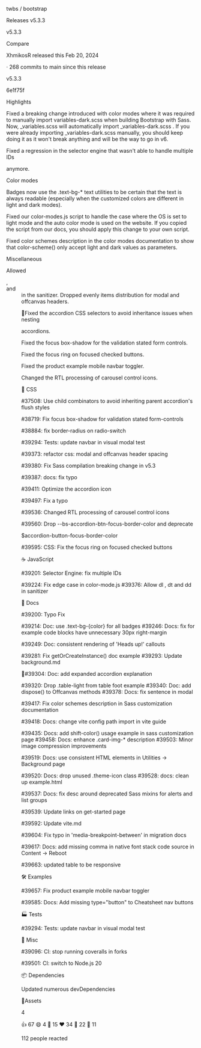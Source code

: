 twbs /
bootstrap

Releases v5.3.3

v5.3.3

Compare

XhmikosR released this Feb 20, 2024

· 268 commits to main since this release

v5.3.3

6e1f75f

Highlights

Fixed a breaking change introduced with color modes where it was required to
manually import  variables-dark.scss  when building Bootstrap with Sass. Now,
_variables.scss  will automatically import  _variables-dark.scss . If you were
already importing  _variables-dark.scss  manually, you should keep doing it as it
won't break anything and will be the way to go in v6.

Fixed a regression in the selector engine that wasn't able to handle multiple IDs

anymore.

Color modes

Badges now use the  .text-bg-*  text utilities to be certain that the text is always
readable (especially when the customized colors are different in light and dark
modes).

Fixed our  color-modes.js  script to handle the case where the OS is set to light
mode and the auto color mode is used on the website. If you copied the script from
our docs, you should apply this change to your own script.

Fixed color schemes description in the color modes documentation to show that
color-scheme()  only accept  light  and  dark  values as parameters.

Miscellaneous

Allowed  <dl> ,  <dt>  and  <dd>  in the sanitizer.
Dropped evenly items distribution for modal and offcanvas headers.

Fixed the accordion CSS selectors to avoid inheritance issues when nesting

accordions.

Fixed the focus box-shadow for the validation stated form controls.

Fixed the focus ring on focused checked buttons.

Fixed the product example mobile navbar toggler.

Changed the RTL processing of carousel control icons.

🎨 CSS

#37508: Use child combinators to avoid inheriting parent accordion's flush styles

#38719: Fix focus box-shadow for validation stated form-controls

#38884: fix border-radius on radio-switch

#39294: Tests: update navbar in visual modal test

#39373: refactor css: modal and offcanvas header spacing

#39380: Fix Sass compilation breaking change in v5.3

#39387: docs: fix typo

#39411: Optimize the accordion icon

#39497: Fix a typo

#39536: Changed RTL processing of carousel control icons

#39560: Drop  --bs-accordion-btn-focus-border-color  and deprecate

$accordion-button-focus-border-color

#39595: CSS: Fix the focus ring on focused checked buttons

☕ JavaScript

#39201: Selector Engine: fix multiple IDs

#39224: Fix edge case in  color-mode.js
#39376: Allow  dl ,  dt  and  dd  in sanitizer

📖 Docs

#39200: Typo Fix

#39214: Doc: use  .text-bg-{color}  for all badges
#39246: Docs: fix for example code blocks have unnecessary 30px right-margin

#39249: Doc: consistent rendering of 'Heads up!' callouts

#39281: Fix  getOrCreateInstance()  doc example
#39293: Update background.md

#39304: Doc: add expanded accordion explanation

#39320: Drop  .table-light  from table foot example
#39340: Doc: add  dispose()  to Offcanvas methods
#39378: Docs: fix sentence in modal

#39417: Fix color schemes description in Sass customization documentation

#39418: Docs: change vite config path import in vite guide

#39435: Docs: add  shift-color()  usage example in sass customization page
#39458: Docs: enhance  .card-img-*  description
#39503: Minor image compression improvements

#39519: Docs: use consistent HTML elements in Utilities -> Background page

#39520: Docs: drop unused  .theme-icon  class
#39528: docs: clean up example.html

#39537: Docs: fix desc around deprecated Sass mixins for alerts and list groups

#39539: Update links on get-started page

#39592: Update vite.md

#39604: Fix typo in 'media-breakpoint-between' in migration docs

#39617: Docs: add missing comma in native font stack code source in Content ->
Reboot

#39663: updated table to be responsive

🛠 Examples

#39657: Fix product example mobile navbar toggler

#39585: Docs: Add missing type="button" to Cheatsheet nav buttons

🏭 Tests

#39294: Tests: update navbar in visual modal test

🧰 Misc

#39096: CI: stop running coveralls in forks

#39501: CI: switch to Node.js 20

📦 Dependencies

Updated numerous devDependencies

Assets

4

👍 67 😄 4 🎉 15 ❤ 34 🚀 22 👀 11

112 people reacted